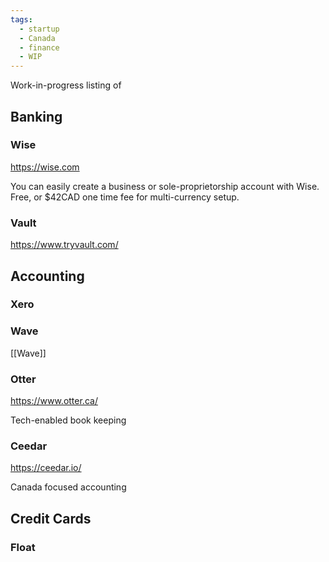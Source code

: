 ```yaml
---
tags:
  - startup
  - Canada
  - finance
  - WIP
---
```

Work-in-progress listing of 

## Banking

### Wise

<https://wise.com>

You can easily create a business or sole-proprietorship account with Wise. Free, or $42CAD one time fee for multi-currency setup.

### Vault

<https://www.tryvault.com/>

## Accounting

### Xero

### Wave

[[Wave]]

### Otter

<https://www.otter.ca/>

Tech-enabled book keeping
### Ceedar

<https://ceedar.io/>

Canada focused accounting
## Credit Cards

### Float

